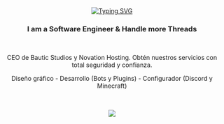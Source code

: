 <div align="center">
  <a href="https://git.io/typing-svg"><img src="https://readme-typing-svg.herokuapp.com?font=Roboto&weight=500&size=30&pause=900&color=F7004B&center=verdadero&vCenter=falso&repeat=verdadero&random=falso&width=435&lines=Hello+how+are+you!;Welcome+to+my+profile;I'm+MrBlour" alt="Typing SVG" /></a>
</div>

<h3 align="center">I am a Software Engineer & Handle more Threads</h3>

<br/>

<div align="center">

 CEO de Bautic Studios y Novation Hosting. Obtén nuestros servicios con total seguridad y confianza.
 
 Diseño gráfico - Desarrollo (Bots y Plugins) - Configurador (Discord y Minecraft)
 
</div>
<h2 align="center">  </h2>
<br/>
<div align="center">
    <img src="https://skillicons.dev/icons?i=java,nodejs,idea,vscode,html,css,bots,discord,kotlin,maven,ps,js,git,mysql" />
</div>
